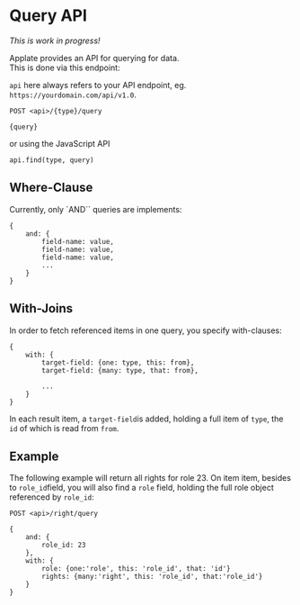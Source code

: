 # Query API

_This is work in progress!_

Applate provides an API for querying for data.  
This is done via this endpoint:

``api`` here always refers to your API endpoint, eg. 
`https://yourdomain.com/api/v1.0`.

````
POST <api>/{type}/query

{query}
````
or using the JavaScript API
````
api.find(type, query)
````

## Where-Clause

Currently, only `AND`` queries are implements:
````
{
    and: {
        field-name: value,
        field-name: value,
        field-name: value,
        ...
    }
}               
````

## With-Joins

In order to fetch referenced items in one query, 
you specify with-clauses:
````
{
    with: {
        target-field: {one: type, this: from},
        target-field: {many: type, that: from},

        ...
    }
}               
````
In each result item, a `target-field`is added, holding 
a full item of ``type``, the `id` of which is read 
from ``from``.

## Example

The following example will return all rights for role 23.
On item item, besides to ``role_id``field, you will also find 
a `role` field, holding the full role object referenced
by ``role_id``: 

````
POST <api>/right/query

{
    and: {
        role_id: 23
    },
    with: {
        role: {one:'role', this: 'role_id', that: 'id'}
        rights: {many:'right', this: 'role_id', that:'role_id'}
    }
}
````



